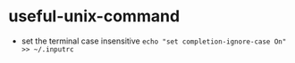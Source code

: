 # useful-unix-command

- set the terminal case insensitive `echo "set completion-ignore-case On" >> ~/.inputrc`